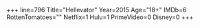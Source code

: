 +++
line=796
Title="Hellevator"
Year=2015
Age="18+"
IMDb=6
RottenTomatoes=""
Netflix=1
Hulu=1
PrimeVideo=0
Disney=0
+++

